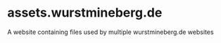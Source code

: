 assets.wurstmineberg.de
=======================

A website containing files used by multiple wurstmineberg.de websites
